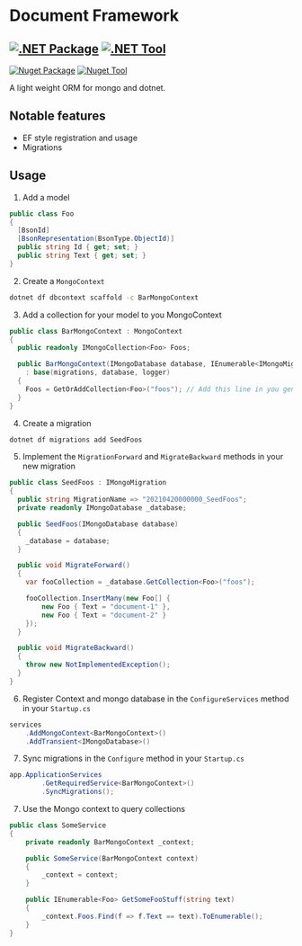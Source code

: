 # Document Framework

[![.NET Package](https://github.com/stormmuller/document-framework/actions/workflows/build-and-deploy-package.yml/badge.svg)](https://github.com/stormmuller/document-framework/actions/workflows/build-and-deploy-package.yml)
[![.NET Tool](https://github.com/stormmuller/document-framework/actions/workflows/build-and-deploy-tool.yml/badge.svg)](https://github.com/stormmuller/document-framework/actions/workflows/build-and-deploy-tool.yml)
-
[![Nuget Package](https://img.shields.io/nuget/vpre/DocumentFramework?label=Nuget%20Package)](https://www.nuget.org/packages/DocumentFramework)
[![Nuget Tool](https://img.shields.io/nuget/vpre/DocumentFramework.Tool?label=CLI)](https://www.nuget.org/packages/DocumentFramework.Tool)

A light weight ORM for mongo and dotnet. 

## Notable features

 - EF style registration and usage
 - Migrations

## Usage

1. Add a model
``` csharp
public class Foo
{
  [BsonId]
  [BsonRepresentation(BsonType.ObjectId)]
  public string Id { get; set; }
  public string Text { get; set; }
}
```

2. Create a `MongoContext`

``` bash
dotnet df dbcontext scaffold -c BarMongoContext
```

3. Add a collection for your model to you MongoContext

``` csharp
public class BarMongoContext : MongoContext
{
  public readonly IMongoCollection<Foo> Foos;

  public BarMongoContext(IMongoDatabase database, IEnumerable<IMongoMigration> migrations, ILogger<MongoContext> logger)
    : base(migrations, database, logger)
  {
    Foos = GetOrAddCollection<Foo>("foos"); // Add this line in you generated mongo context
  }
}
```

4. Create a migration 

``` bash
dotnet df migrations add SeedFoos
```

5. Implement the `MigrationForward` and `MigrateBackward` methods in your new migration

``` csharp
public class SeedFoos : IMongoMigration
{
  public string MigrationName => "20210420000000_SeedFoos";
  private readonly IMongoDatabase _database;

  public SeedFoos(IMongoDatabase database)
  {
    _database = database;
  }

  public void MigrateForward()
  {
    var fooCollection = _database.GetCollection<Foo>("foos");

    fooCollection.InsertMany(new Foo[] { 
        new Foo { Text = "document-1" }, 
        new Foo { Text = "document-2" }
    });
  }

  public void MigrateBackward()
  {
    throw new NotImplementedException();
  }
}
```

6. Register Context and mongo database in the `ConfigureServices` method in your `Startup.cs`

``` csharp
services
    .AddMongoContext<BarMongoContext>()
    .AddTransient<IMongoDatabase>()
```

7. Sync migrations in the `Configure` method in your `Startup.cs`

``` csharp
app.ApplicationServices
        .GetRequiredService<BarMongoContext>()
        .SyncMigrations();
```

7. Use the Mongo context to query collections

``` csharp
public class SomeService
{
    private readonly BarMongoContext _context;

    public SomeService(BarMongoContext context)
    {
        _context = context;
    }

    public IEnumerable<Foo> GetSomeFooStuff(string text) 
    {
        _context.Foos.Find(f => f.Text == text).ToEnumerable();
    }
}
```